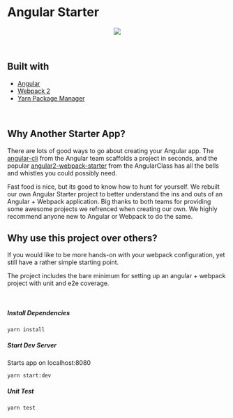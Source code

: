 # Angular Starter

<p align="center">
  <a href="http://thestartuplab.io" target="_blank">
    <img  src="http://res.cloudinary.com/dncekyetl/image/upload/v1485113050/logo-black_u3s3c5.png">
  </a>
  
</p>
&nbsp;


## Built with

* [Angular](https://angular.io/)
* [Webpack 2](https://webpack.js.org/)
* [Yarn Package Manager](https://yarnpkg.com/en/)

&nbsp;

## Why Another Starter App? 

There are lots of good ways to go about creating your Angular app. The [angular-cli](https://github.com/angular/angular-cli) from the Angular team scaffolds a project in seconds, and the 
popular [angular2-webpack-starter](https://github.com/AngularClass/angular2-webpack-starter)  from the AngularClass has all the bells and whistles you could possibly need. 

Fast food is nice, but its good to know how to hunt for yourself. We rebuilt our own Angular Starter project to better understand
the ins and outs of an Angular + Webpack application. Big thanks to both teams for providing some awesome projects we refrenced when creating our own.
We highly recommend anyone new to Angular or Webpack to do the same.

## Why use this project over others?

If you would like to be more hands-on with your webpack configuration, yet still have a rather simple starting point.

The project includes the bare minimum for setting up an angular + webpack project with unit and e2e coverage.


&nbsp;

##### Install Dependencies

``` 
yarn install
```

##### Start Dev Server

Starts app on localhost:8080

```
yarn start:dev
```

##### Unit Test

```
yarn test
```